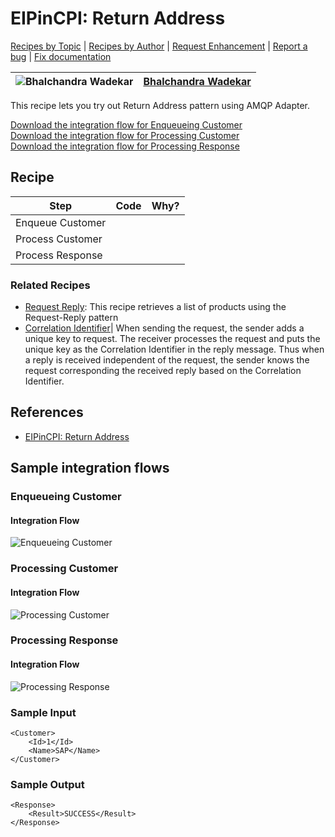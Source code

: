 # EIPinCPI: Return Address

[Recipes by Topic](../../../../readme.md) | [Recipes by Author](../../../../author.md) | [Request Enhancement](https://github.com/SAP-samples/cloud-integration-flow/issues/new?assignees=&labels=Recipe%20Fix,enhancement&template=recipe-request.md&title=Improve%20EIPinCPI%3A%20Return%20Address) | [Report a bug](https://github.com/SAP-samples/cloud-integration-flow/issues/new?assignees=&labels=Recipe%20Fix,bug&template=bug_report.md&title=Issue%20with%20EIPinCPI%3A%20Return%20Address) | [Fix documentation](https://github.com/SAP-samples/cloud-integration-flow/issues/new?assignees=&labels=Recipe%20Fix,documentation&template=bug_report.md&title=Docu%20fix%20EIPinCPI%3A%20Return%20Address)

![Bhalchandra Wadekar](https://github.com/BhalchandraSW.png?size=50) | [Bhalchandra Wadekar](https://github.com/BhalchandraSW)
----|----

This recipe lets you try out Return Address pattern using AMQP Adapter.

[Download the integration flow for Enqueueing Customer](Return%20Address%20-%20Enqueueing%20Customer.zip)\
[Download the integration flow for Processing Customer](Return%20Address%20-%20Processing%20Customer.zip)\
[Download the integration flow for Processing Response](Return%20Address%20-%20Processing%20Response.zip)

## Recipe

Step|Code|Why?
----|----|----
Enqueue Customer | |
Process Customer | |
Process Response | |

### Related Recipes
* [Request Reply](../EIP-MessageConstruction-Request-Reply/readme.md): This recipe retrieves a list of products using the Request-Reply pattern
* [Correlation Identifier](../EIP-MessageConstruction-CorrelationIdentifier/readme.md)| When sending the request, the sender adds a unique key to request. The receiver processes the request and puts the unique key as the Correlation Identifier in the reply message. Thus when a reply is received independent of the request, the sender knows the request corresponding the received reply based on the Correlation Identifier.
## References
* [EIPinCPI: Return Address](https://blogs.sap.com/2020/01/19/eipincpi-return-address)

## Sample integration flows

### Enqueueing Customer

#### Integration Flow
![Enqueueing Customer](Return%20Address%20-%20Enqueueing%20Customer.png)

### Processing Customer

#### Integration Flow
![Processing Customer](Return%20Address%20-%20Processing%20Customer.png)

### Processing Response

#### Integration Flow
![Processing Response](Return%20Address%20-%20Processing%20Response.png)

### Sample Input
```
<Customer>
    <Id>1</Id>
    <Name>SAP</Name>
</Customer>
```

### Sample Output
```
<Response>
    <Result>SUCCESS</Result>
</Response>
```
